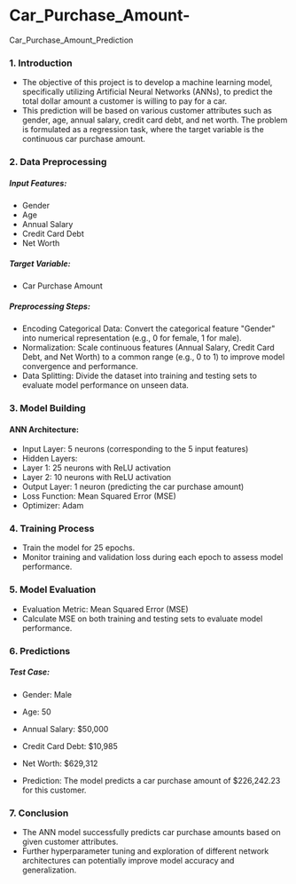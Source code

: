 # Car_Purchase_Amount-
Car_Purchase_Amount_Prediction

### 1. Introduction
- The objective of this project is to develop a machine learning model, specifically utilizing Artificial Neural Networks (ANNs), to predict the total dollar amount a customer is willing to pay for a car.
- This prediction will be based on various customer attributes such as gender, age, annual salary, credit card debt, and net worth. The problem is formulated as a regression task, where the target variable is the continuous car purchase amount.

### 2. Data Preprocessing
##### Input Features:

- Gender
- Age
- Annual Salary
- Credit Card Debt
- Net Worth

##### Target Variable:
- Car Purchase Amount

##### Preprocessing Steps:

- Encoding Categorical Data: Convert the categorical feature "Gender" into numerical representation (e.g., 0 for female, 1 for male).
- Normalization: Scale continuous features (Annual Salary, Credit Card Debt, and Net Worth) to a common range (e.g., 0 to 1) to improve model convergence and performance.
- Data Splitting: Divide the dataset into training and testing sets to evaluate model performance on unseen data.

### 3. Model Building
#### ANN Architecture:

- Input Layer: 5 neurons (corresponding to the 5 input features)
- Hidden Layers:
- Layer 1: 25 neurons with ReLU activation
- Layer 2: 10 neurons with ReLU activation
- Output Layer: 1 neuron (predicting the car purchase amount)
- Loss Function: Mean Squared Error (MSE)
- Optimizer: Adam

### 4. Training Process
- Train the model for 25 epochs.
- Monitor training and validation loss during each epoch to assess model performance.

### 5. Model Evaluation
- Evaluation Metric: Mean Squared Error (MSE)
- Calculate MSE on both training and testing sets to evaluate model performance.

### 6. Predictions

##### Test Case:

- Gender: Male
- Age: 50
- Annual Salary: $50,000
- Credit Card Debt: $10,985
- Net Worth: $629,312

- Prediction: The model predicts a car purchase amount of $226,242.23 for this customer.
  
### 7. Conclusion
- The ANN model successfully predicts car purchase amounts based on given customer attributes.
- Further hyperparameter tuning and exploration of different network architectures can potentially improve model accuracy and generalization.
